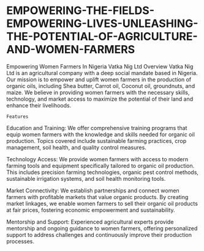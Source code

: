 # EMPOWERING-THE-FIELDS-EMPOWERING-LIVES-UNLEASHING-THE-POTENTIAL-OF-AGRICULTURE-AND-WOMEN-FARMERS
Empowering Women Farmers In Nigeria
Vatka Nig Ltd
      Overview
Vatka Nig Ltd is an agricultural company with a deep social mandate based in Nigeria. Our mission is to empower and uplift women farmers in the production of organic oils, including Shea butter, Carrot oil, Coconut oil, groundnuts, and maize. We believe in providing women farmers with the necessary skills, technology, and market access to maximize the potential of their land and enhance their livelihoods.

    Features
Education and Training: We offer comprehensive training programs that equip women farmers with the knowledge and skills needed for organic oil production. Topics covered include sustainable farming practices, crop management, soil health, and quality control measures.

Technology Access: We provide women farmers with access to modern farming tools and equipment specifically tailored to organic oil production. This includes precision farming technologies, organic pest control methods, sustainable irrigation systems, and soil health monitoring tools.

Market Connectivity: We establish partnerships and connect women farmers with profitable markets that value organic products. By creating market linkages, we enable women farmers to sell their organic oil products at fair prices, fostering economic empowerment and sustainability.

Mentorship and Support: Experienced agricultural experts provide mentorship and ongoing guidance to women farmers, offering personalized support to address challenges and continuously improve their production processes.
